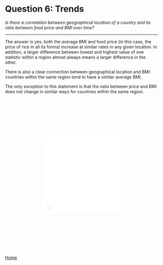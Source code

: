 # Question 6: Trends
*Is there a correlation between geographical location of a country and its ratio between food price and BMI over time?*

<hr>

The answer is yes; both the average BMI and food price (in this case, the price of rice in all its forms) increase at similar rates in any given location. In addition, a larger difference between lowest and highest value of one statistic within a region almost always means a larger difference in the other.

There is also a clear connection between geographical location and BMI: countries within the same region tend to have a similar average BMI.

The only exception to this statement is that the *ratio* between price and BMI does not change in similar ways for countries within the same region.

<link rel="stylesheet" href="https://cdn.pydata.org/bokeh/release/bokeh-0.13.0.min.css" type="text/css" />
<link rel="stylesheet" href="https://cdn.pydata.org/bokeh/release/bokeh-widgets-0.13.0.min.css" type="text/css" />

<!-- <script src="/DAV/data/js/include_html.js"></script>
<div style="height:100px" html-file-url="/DAV/git/Mirka/slider.html"></div>
<script>include_html()</script> -->

<iframe src="/DAV/git/Mirka/Rice_vs_BMI_slider.html"
    sandbox="allow-same-origin allow-scripts"
    width="100%"
    height="500"
    scrolling="no"
    seamless="seamless"
    style="-webkit-transform:scale(0.5);-moz-transform-scale(0.5);"
    frameborder="0">
</iframe>


<a href="/DAV/dashboard">Home</a>
